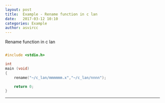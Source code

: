 ```yaml
---
layout: post
title:  Example - Rename function in c lan
date:   2017-03-12 10:10
categories: Example
author: asvircc
---
```


Rename function in c lan

~~~c

#include <stdio.h>

int
main (void)
{
	rename("~/c_lan/mmmmmm.x","~/c_lan/nnnn");

	return 0;
}

~~~

----
